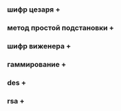 ### шифр цезаря +
### метод простой подстановки +
### шифр виженера +
### гаммирование +
### des +
### rsa +

